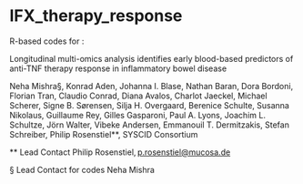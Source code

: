 # IFX_therapy_response

R-based codes for :

Longitudinal multi-omics analysis identifies early blood-based predictors of anti-TNF therapy response in inflammatory bowel disease 

Neha Mishra§, Konrad Aden, Johanna I. Blase, Nathan Baran, Dora Bordoni, Florian Tran, Claudio Conrad, Diana Avalos, Charlot Jaeckel, Michael Scherer, Signe B. Sørensen, Silja H. Overgaard, Berenice Schulte, Susanna Nikolaus, Guillaume Rey, Gilles Gasparoni, Paul A. Lyons, Joachim L. Schultze, Jörn Walter, Vibeke Andersen, Emmanouil T. Dermitzakis, Stefan Schreiber, Philip Rosenstiel**, SYSCID Consortium 

** Lead Contact Philip Rosenstiel, p.rosenstiel@mucosa.de

§ Lead Contact for codes Neha Mishra
